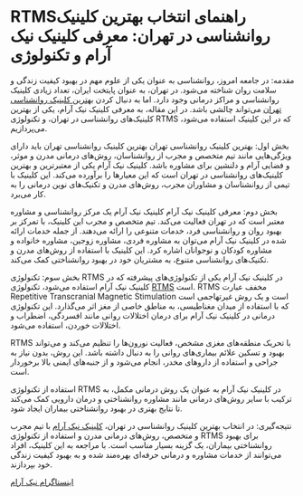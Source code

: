 # RTMSراهنمای انتخاب بهترین کلینیک روانشناسی در تهران: معرفی کلینیک نیک آرام و تکنولوژی

مقدمه:
در جامعه امروز، روانشناسی به عنوان یکی از علوم مهم در بهبود کیفیت زندگی و سلامت روان شناخته می‌شود. در تهران، به عنوان پایتخت ایران، تعداد زیادی کلینیک روانشناسی و مراکز درمانی وجود دارد. اما به دنبال کردن [بهترین کلینیک روانشناسی تهران](https://nikaram.com/%D8%A8%D9%87%D8%AA%D8%B1%DB%8C%D9%86-%DA%A9%D9%84%DB%8C%D9%86%DB%8C%DA%A9-%D8%B1%D9%88%D8%A7%D9%86%D8%B4%D9%86%D8%A7%D8%B3%DB%8C/) می‌تواند چالشی باشد. در این مقاله، به معرفی کلینیک نیک آرام، یکی از بهترین کلینیک‌های روانشناسی در تهران، و تکنولوژی RTMS که در این کلینیک استفاده می‌شود، می‌پردازیم.

بخش اول: بهترین کلینیک روانشناسی تهران
بهترین کلینیک روانشناسی تهران باید دارای ویژگی‌هایی مانند تیم متخصص و مجرب از روانشناسان، روش‌های درمانی مدرن و موثر، و فضایی آرام و دلنشین برای مشاوره باشد. کلینیک نیک آرام یکی از معتبرترین و بهترین کلینیک‌های روانشناسی در تهران است که این معیارها را برآورده می‌کند. این کلینیک با تیمی از روانشناسان و مشاوران مجرب، روش‌های مدرن و تکنیک‌های نوین درمانی را به کار می‌برد.

بخش دوم: معرفی کلینیک نیک آرام
کلینیک نیک آرام یک مرکز روانشناسی و مشاوره معتبر است که در تهران فعالیت می‌کند. تیم متخصص و مجرب این کلینیک، با تمرکز بر بهبود روان و روانشناسی فرد، خدمات متنوعی را ارائه می‌دهند. از جمله خدمات ارائه شده در کلینیک نیک آرام می‌توان به مشاوره فردی، مشاوره زوجین، مشاوره خانواده و مشاوره کودکان و نوجوانان اشاره کرد. این کلینیک با استفاده از روش‌های مدرن و تکنیک‌های روانشناسی متنوع، به مشتریان خود در بهبود روانشناختی کمک می‌کند.

بخش سوم: تکنولوژی RTMS در کلینیک نیک آرام
یکی از تکنولوژی‌های پیشرفته که در کلینیک نیک آرام استفاده می‌شود، تکنولوژی [RTMS](https://nikaram.com/departments/rtms/) است. RTMS مخفف عبارت Repetitive Transcranial Magnetic Stimulation است و یک روش غیرتهاجمی است که با استفاده از میدان مغناطیسی، به مناطق خاصی از مغز اثر می‌گذارد. این تکنولوژی درمانی در کلینیک نیک آرام برای درمان اختلالات روانی مانند افسردگی، اضطراب و اختلالات خوردن، استفاده می‌شود.

RTMS با تحریک منطقه‌های مغزی مشخص، فعالیت نورون‌ها را تنظیم می‌کند و می‌تواند بهبود و تسکین علائم بیماری‌های روانی را به دنبال داشته باشد. این روش، بدون نیاز به جراحی و استفاده از داروهای مخدر، انجام می‌شود و از جنبه‌های ایمنی بالا برخوردار است.

استفاده از تکنولوژی RTMS در کلینیک نیک آرام به عنوان یک روش درمانی مکمل، به ترکیب با سایر روش‌های درمانی مانند مشاوره روانشناختی و درمان دارویی کمک می‌کند تا نتایج بهتری در بهبود روانشناختی بیماران ایجاد شود.

نتیجه‌گیری:
در انتخاب بهترین کلینیک روانشناسی در تهران، [کلینیک نیک آرام](https://nikaram.com/) با تیم مجرب و متخصص، روش‌های درمانی مدرن و استفاده از تکنولوژی RTMS برای بهبود روانشناختی بیماران، یک گزینه بسیار مناسب است. با مراجعه به این کلینیک، افراد می‌توانند از خدمات مشاوره و درمانی حرفه‌ای بهره‌مند شده و به بهبود کیفیت زندگی خود بپردازند.

[اینستاگرام نیک آرام](https://www.instagram.com/nikaram.clinic)
